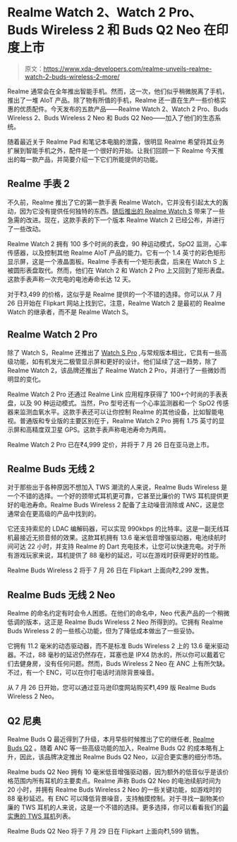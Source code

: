 # Realme Watch 2、Watch 2 Pro、Buds Wireless 2 和 Buds Q2 Neo 在印度上市

> 原文：<https://www.xda-developers.com/realme-unveils-realme-watch-2-buds-wireless-2-more/>

Realme 通常会在全年推出智能手机。然而，这一次，他们似乎稍微脱离了手机，推出了一堆 AIoT 产品。除了物有所值的手机，Realme 还一直在生产一些价格实惠的优质配件。今天发布的五款产品——Realme Watch 2、Watch 2 Pro、Buds Wireless 2、Buds Wireless 2 Neo 和 Buds Q2 Neo——加入了他们的生态系统。

随着最近关于 Realme Pad 和笔记本电脑的泄露，很明显 Realme 希望将其业务扩展到智能手机之外，配件是一个很好的开始。让我们回顾一下 Realme 今天推出的每一款产品，并简要介绍一下它们所能提供的功能。

## Realme 手表 2

不久前，Realme 推出了它的第一款手表 Realme Watch，它并没有引起太大的轰动，因为它没有提供任何独特的东西。[随后推出的 Realme Watch S](https://www.xda-developers.com/realme-watch-s-watch-s-pro-realme-buds-air-pro-me-launched-india/) 带来了一些急需的改进。现在，这款手表的下一个版本 Realme Watch 2 已经公布，并进行了一些改动。

Realme Watch 2 拥有 100 多个时尚的表盘，90 种运动模式，SpO2 监测，心率传感器，以及控制其他 Realme AIoT 产品的能力。它有一个 1.4 英寸的彩色矩形显示屏，这是一个液晶面板。Realme 手表有一个矩形表盘，后来在 Watch S 上被圆形表盘取代。然而，他们在 Watch 2 和 Watch 2 Pro 上又回到了矩形表盘。这款手表声称一次充电的电池寿命长达 12 天。

对于₹3,499 的价格，这似乎是 Realme 提供的一个不错的选择。你可以从 7 月 26 日开始在 Flipkart 网站上找到它。注意，Realme Watch 2 是最初的 Realme Watch 的继承者，而不是 Realme Watch S。

## Realme Watch 2 Pro

除了 Watch S，Realme 还推出了 [Watch S Pro](https://www.xda-developers.com/realme-watch-s-pro-review/) ,与常规版本相比，它具有一些高级功能，如有机发光二极管显示屏和更好的设计。他们延续了这一趋势，除了 Realme Watch 2，该品牌还推出了 Realme Watch 2 Pro，并进行了一些微妙而明显的变化。

Realme Watch 2 Pro 还通过 Realme Link 应用程序获得了 100+个时尚的手表表盘，以及 90 种运动模式。当然，Pro 型号还有一个心率监测器和一个 SpO2 传感器来监测血氧水平。这款手表还可以让你控制 Realme 的其他设备，比如智能电视。普通版和专业版的主要区别在于，Realme Watch 2 Pro 拥有 1.75 英寸的显示屏和高精度双卫星 GPS。这款手表声称电池寿命为两周。

Realme Watch 2 Pro 已在₹4,999 定价，并将于 7 月 26 日在亚马逊上市。

## Realme Buds 无线 2

对于那些出于各种原因不想加入 TWS 潮流的人来说，Realme Buds Wireless 是一个不错的选择。一个好的颈带式耳机更可靠，它甚至比廉价的 TWS 耳机提供更好的电池寿命。Realme Buds Wireless 2 配备了主动噪音消除或 ANC，这是您通常会在更高级的产品中找到的。

它还支持索尼的 LDAC 编解码器，可以实现 990kbps 的比特率。这是一副无线耳机最接近无损音频的效果。这款耳机拥有 13.6 毫米低音增强驱动器，电池续航时间可达 22 小时，并支持 Realme 的 Dart 充电技术，让您可以快速充电。对于所有游戏玩家来说，耳机提供了 88 毫秒的延迟，可以在游戏时获得更好的性能。

Realme Buds Wireless 2 将于 7 月 26 日在 Flipkart 上面向₹2,299 发售。

## Realme Buds 无线 2 Neo

Realme 的命名约定有时会令人困惑。在他们的命名中，Neo 代表产品的一个稍微低调的版本，这正是 Realme Buds Wireless 2 Neo 所得到的。它拥有 Realme Buds Wireless 2 的一些核心功能，但为了降低成本做出了一些妥协。

它拥有 11.2 毫米的动态驱动器，而不是标准 Buds Wireless 2 上的 13.6 毫米驱动器。不过，88 毫秒的延迟仍然存在，耳塞也是 IPX4 防水的，所以你可以戴着它们去健身房，没有任何问题。然而，Buds Wireless 2 Neo 在 ANC 上有所欠缺。不过，有一个 ENC，可以在你打电话时消除背景噪音。

从 7 月 26 日开始，您可以通过亚马逊印度网站购买₹1,499 版 Realme Buds Wireless 2 Neo。

## Q2 尼奥

Realme Buds Q 最近得到了升级，本月早些时候推出了它的继任者, [Realme Buds Q2](https://www.xda-developers.com/realme-narzo-30-5g-realme-smart-tv-buds-q2-india-launch/) 。随着 ANC 等一些高级功能的加入，Realme Buds Q2 的成本略有上升，因此，该品牌决定推出 Realme Buds Q2 Neo，以迎合更实惠的细分市场。

Realme buds Q2 Neo 拥有 10 毫米低音增强驱动器，因为额外的低音似乎是该价格范围内所有耳机的主要卖点。Realme 声称 Buds Q2 Neo 的电池续航时间为 20 小时，并拥有 Realme Buds Wireless 2 Neo 的一些关键功能，如游戏时的 88 毫秒延迟。有 ENC 可以降低背景噪音，支持触摸控制。对于寻找一副物美价廉的 TWS 耳机的人来说，这是一个不错的选择。更多选择，你可以看看我们的[最实惠的 TWS 耳机](https://www.xda-developers.com/best-tws-earphones-india/)列表。

Realme Buds Q2 Neo 将于 7 月 29 日在 Flipkart 上面向₹1,599 销售。
